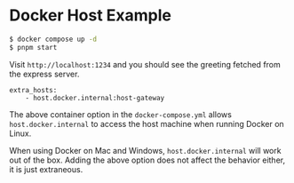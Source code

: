 # Docker Host Example

```bash
$ docker compose up -d
$ pnpm start
```

Visit `http://localhost:1234` and you should see the greeting fetched from the
express server.

```
extra_hosts:
    - host.docker.internal:host-gateway
```

The above container option in the `docker-compose.yml` allows
`host.docker.internal` to access the host machine when running Docker on Linux.

When using Docker on Mac and Windows, `host.docker.internal` will work out of
the box. Adding the above option does not affect the behavior either, it is just
extraneous.
